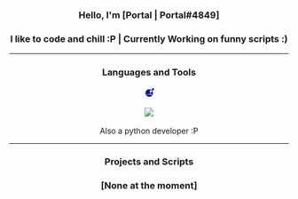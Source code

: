 <div align="center">

### Hello, I'm [Portal | Portal#4849]
### I like to code and chill :P | Currently Working on funny scripts :)


  
  <hr>

### **Languages and Tools**  

<code><img height="20" src="https://raw.githubusercontent.com/github/explore/80688e429a7d4ef2fca1e82350fe8e3517d3494d/topics/lua/lua.png"></code>
  
<code><img height="20" src="https://code.visualstudio.com/favicon.ico"></code>
  
  Also a python developer :P
  
  <hr>
  
### **Projects and Scripts**
  
  ### [None at the moment]


